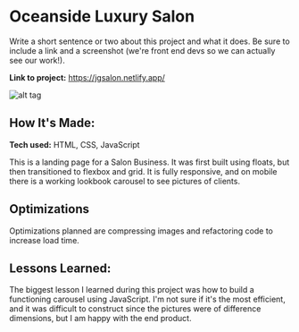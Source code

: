 # Oceanside Luxury Salon
Write a short sentence or two about this project and what it does. Be sure to include a link and a screenshot (we're front end devs so we can actually see our work!).

**Link to project:** https://jgsalon.netlify.app/
 
![alt tag](http://placecorgi.com/1200/650)

## How It's Made:

**Tech used:** HTML, CSS, JavaScript

This is a landing page for a Salon Business. It was first built using floats, but then transitioned to flexbox and grid. It is fully responsive, and on mobile there is a working
lookbook carousel to see pictures of clients. 

## Optimizations

Optimizations planned are compressing images and refactoring code to increase load time.

## Lessons Learned:

The biggest lesson I learned during this project was how to build a functioning carousel using JavaScript. I'm not sure if it's the most efficient, and it was difficult to construct since the 
pictures were of difference dimensions, but I am happy with the end product. 



